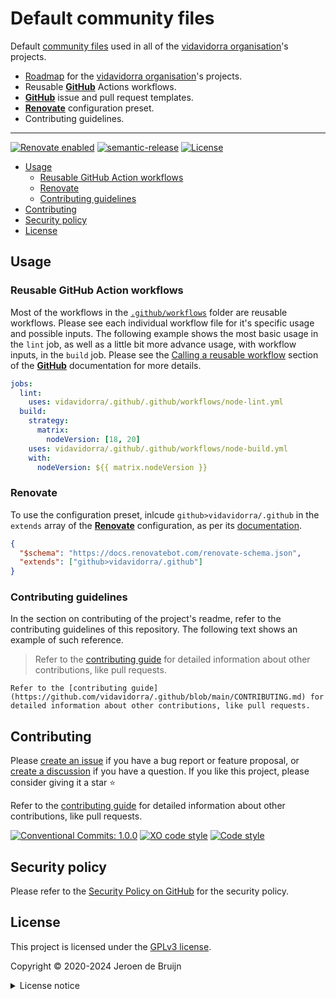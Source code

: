 # Default community files <!-- omit in toc -->

Default [community files](https://docs.github.com/en/communities/setting-up-your-project-for-healthy-contributions) used in all of the [vidavidorra organisation][organisation]'s projects.

- [Roadmap](https://github.com/orgs/vidavidorra/projects/2) for the [vidavidorra organisation][organisation]'s projects.
- Reusable [**GitHub**][github] Actions workflows.
- [**GitHub**][github] issue and pull request templates.
- [**Renovate**][renovate] configuration preset.
- Contributing guidelines.

---

[![Renovate enabled](https://img.shields.io/badge/Renovate-enabled-brightgreen.svg?logo=renovatebot&logoColor&style=flat-square)](https://renovatebot.com)
[![semantic-release](https://img.shields.io/badge/%20%20%F0%9F%93%A6%F0%9F%9A%80-semantic--release-e10079.svg?style=flat-square)](https://github.com/semantic-release/semantic-release)
[![License](https://img.shields.io/github/license/vidavidorra/.github.svg?style=flat-square)](LICENSE.md)

- [Usage](#usage)
  - [Reusable GitHub Action workflows](#reusable-github-action-workflows)
  - [Renovate](#renovate)
  - [Contributing guidelines](#contributing-guidelines)
- [Contributing](#contributing)
- [Security policy](#security-policy)
- [License](#license)

## Usage

### Reusable GitHub Action workflows

Most of the workflows in the [`.github/workflows`](.github/workflows) folder are reusable workflows. Please see each individual workflow file for it's specific usage and possible inputs. The following example shows the most basic usage in the `lint` job, as well as a little bit more advance usage, with workflow inputs, in the `build` job. Please see the [Calling a reusable workflow](https://docs.github.com/en/actions/using-workflows/reusing-workflows#calling-a-reusable-workflow) section of the [**GitHub**][github] documentation for more details.

```yml
jobs:
  lint:
    uses: vidavidorra/.github/.github/workflows/node-lint.yml
  build:
    strategy:
      matrix:
        nodeVersion: [18, 20]
    uses: vidavidorra/.github/.github/workflows/node-build.yml
    with:
      nodeVersion: ${{ matrix.nodeVersion }}
```

### Renovate

To use the configuration preset, inlcude `github>vidavidorra/.github` in the `extends` array of the [**Renovate**][renovate] configuration, as per its [documentation](https://docs.renovatebot.com/config-presets/#extending-from-a-preset).

```json
{
  "$schema": "https://docs.renovatebot.com/renovate-schema.json",
  "extends": ["github>vidavidorra/.github"]
}
```

### Contributing guidelines

In the section on contributing of the project's readme, refer to the contributing guidelines of this repository. The following text shows an example of such reference.

> Refer to the [contributing guide](https://github.com/vidavidorra/.github/blob/main/CONTRIBUTING.md) for detailed information about other contributions, like pull requests.

```
Refer to the [contributing guide](https://github.com/vidavidorra/.github/blob/main/CONTRIBUTING.md) for detailed information about other contributions, like pull requests.
```

## Contributing

Please [create an issue](https://github.com/vidavidorra/.github/issues/new/choose) if you have a bug report or feature proposal, or [create a discussion](https://github.com/vidavidorra/.github/discussions) if you have a question. If you like this project, please consider giving it a star ⭐

Refer to the [contributing guide](CONTRIBUTING.md) for detailed information about other contributions, like pull requests.

[![Conventional Commits: 1.0.0](https://img.shields.io/badge/Conventional%20Commits-1.0.0-yellow?style=flat-square)](https://conventionalcommits.org)
[![XO code style](https://shields.io/badge/code_style-5ed9c7?logo=xo&labelColor=gray&style=flat-square)](https://github.com/xojs/xo)
[![Code style](https://img.shields.io/badge/code_style-Prettier-ff69b4?logo=prettier&style=flat-square)](https://github.com/prettier/prettier)

## Security policy

Please refer to the [Security Policy on GitHub](https://github.com/vidavidorra/.github/security/) for the security policy.

## License

This project is licensed under the [GPLv3 license](https://www.gnu.org/licenses/gpl.html).

Copyright © 2020-2024 Jeroen de Bruijn

<details><summary>License notice</summary>
<p>

This program is free software: you can redistribute it and/or modify
it under the terms of the GNU General Public License as published by
the Free Software Foundation, either version 3 of the License, or
(at your option) any later version.

This program is distributed in the hope that it will be useful,
but WITHOUT ANY WARRANTY; without even the implied warranty of
MERCHANTABILITY or FITNESS FOR A PARTICULAR PURPOSE. See the
GNU General Public License for more details.

You should have received a copy of the GNU General Public License
along with this program. If not, see <http://www.gnu.org/licenses/>.

The full text of the license is available in the [LICENSE](LICENSE.md) file in this repository and [online](https://www.gnu.org/licenses/gpl.html).

</details>

<!-- References -->

[organisation]: https://github.com/vidavidorra
[github]: https://github.com/
[renovate]: https://www.mend.io/renovate/
